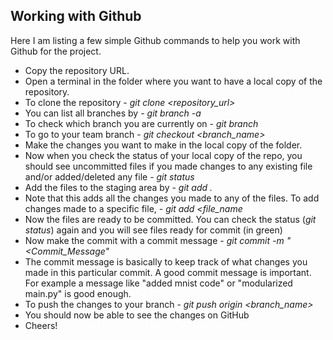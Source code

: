 ## Working with Github

Here I am listing a few simple Github commands to help you work with Github for the project.

* Copy the repository URL.
* Open a terminal in the folder where you want to have a local copy of the repository.
* To clone the repository - *git clone <repository_url>*
* You can list all branches by - *git branch -a*
* To check which branch you are currently on - *git branch*
* To go to your team branch - *git checkout <branch_name>*
* Make the changes you want to make in the local copy of the folder.
* Now when you check the status of your local copy of the repo, you should see uncommitted files if you made changes to any existing file and/or added/deleted any file - *git status*
* Add the files to the staging area by - *git add .* 
* Note that this adds all the changes you made to any of the files. To add changes made to a specific file, - *git add <file_name*
* Now the files are ready to be committed. You can check the status (*git status*) again and you will see files ready for commit (in green)
* Now make the commit with a commit message - *git commit -m "<Commit_Message"* 
* The commit message is basically to keep track of what changes you made in this particular commit. A good commit message is important. For example a message like "added mnist code" or "modularized main.py" is good enough.
* To push the changes to your branch - *git push origin <branch_name>*
* You should now be able to see the changes on GitHub
* Cheers!
